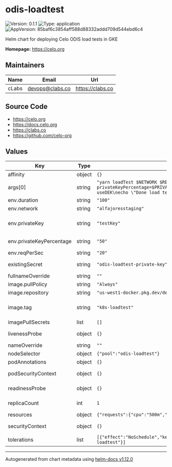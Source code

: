 # odis-loadtest

![Version: 0.1.1](https://img.shields.io/badge/Version-0.1.1-informational?style=flat-square) ![Type: application](https://img.shields.io/badge/Type-application-informational?style=flat-square) ![AppVersion: 85baf6c3854aff588d88332addd709d544ebd6c4](https://img.shields.io/badge/AppVersion-85baf6c3854aff588d88332addd709d544ebd6c4-informational?style=flat-square)

Helm chart for deploying Celo ODIS load tests in GKE

**Homepage:** <https://celo.org>

## Maintainers

| Name | Email | Url |
| ---- | ------ | --- |
| cLabs | <devops@clabs.co> | <https://clabs.co> |

## Source Code

* <https://celo.org>
* <https://docs.celo.org>
* <https://clabs.co>
* <https://github.com/celo-org>

## Values

| Key | Type | Default | Description |
|-----|------|---------|-------------|
| affinity | object | `{}` | Kubernetes pod affinity |
| args[0] | string | `"yarn loadTest $NETWORK $REQ_PER_SEC --privateKey=$PRIVATE_KEY --privateKeyPercentage=$PRIVATE_KEY_PERCENTAGE --duration=$DURATION --useDEK\necho \"Done load testing\"\ntail -f /dev/null\n"` |  |
| env.duration | string | `"100"` | Env. Var DURATION |
| env.network | string | `"alfajoresstaging"` | Env. Var NETWORK |
| env.privateKey | string | `"testKey"` | Env. Var PRIVATE_KEY. Won't be used if existingSecret is defined |
| env.privateKeyPercentage | string | `"50"` | Env. Var PRIVATE_KEY_PERCENTAGE |
| env.reqPerSec | string | `"20"` | Env. Var REQ_PER_SEC |
| existingSecret | string | `"odis-loadtest-private-key"` | Existing secret for Env. Var PRIVATE_KEY |
| fullnameOverride | string | `""` | Chart full name override |
| image.pullPolicy | string | `"Always"` | Image pullpolicy |
| image.repository | string | `"us-west1-docker.pkg.dev/devopsre/social-connect/odis-loadtest"` | Image repository |
| image.tag | string | `"k8s-loadtest"` | Image tag Overrides the image tag whose default is the chart appVersion. |
| imagePullSecrets | list | `[]` | Image pull secrets |
| livenessProbe | object | `{}` | Liveness probe configuration |
| nameOverride | string | `""` | Chart name override |
| nodeSelector | object | `{"pool":"odis-loadtest"}` | Kubernetes node selector |
| podAnnotations | object | `{}` | Custom pod annotations |
| podSecurityContext | object | `{}` | Custom pod security context |
| readinessProbe | object | `{}` | Readiness probe configuration |
| replicaCount | int | `1` | Number of deployment replicas |
| resources | object | `{"requests":{"cpu":"500m","memory":"700Mi"}}` | Container resources |
| securityContext | object | `{}` | Custom container security context |
| tolerations | list | `[{"effect":"NoSchedule","key":"pool","operator":"Equal","value":"odis-loadtest"}]` | Kubernetes tolerations |

----------------------------------------------
Autogenerated from chart metadata using [helm-docs v1.12.0](https://github.com/norwoodj/helm-docs/releases/v1.12.0)
